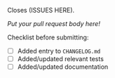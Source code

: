 Closes (ISSUES HERE).

*Put your pull request body here!*

Checklist before submitting:
* [ ] Added entry to `CHANGELOG.md`
* [ ] Added/updated relevant tests
* [ ] Added/updated documentation